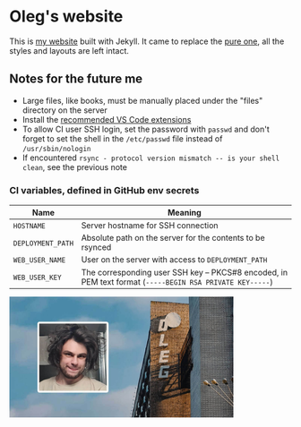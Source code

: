 # Oleg's website
This is [my website](https://radiokot.com.ua) built with Jekyll. It came to replace the [pure one](https://github.com/Radiokot/website-pure), all the styles and layouts are left intact.

## Notes for the future me
- Large files, like books, must be manually placed under the "files" directory on the server
- Install the [recommended VS Code extensions](https://code.visualstudio.com/docs/editor/extension-marketplace#_recommended-extensions)
- To allow CI user SSH login, set the password with `passwd` and don't forget to set the shell in the `/etc/passwd` file instead of `/usr/sbin/nologin`
- If encountered `rsync - protocol version mismatch -- is your shell clean`, see the previous note

### CI variables, defined in GitHub env secrets
|Name|Meaning|
|-|-|
|`HOSTNAME`|Server hostname for SSH connection|
|`DEPLOYMENT_PATH`|Absolute path on the server for the contents to be rsynced|
|`WEB_USER_NAME`|User on the server with access to `DEPLOYMENT_PATH`|
|`WEB_USER_KEY`|The corresponding user SSH key – PKCS#8 encoded, in PEM text format (`-----BEGIN RSA PRIVATE KEY-----`)|


<img src="assets/img/og-image.jpg" width="400" />
